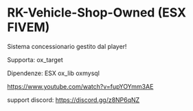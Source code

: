 # RK-Vehicle-Shop-Owned  (ESX FIVEM)
Sistema concessionario gestito dal player!

Supporta: ox_target

Dipendenze: ESX
            ox_lib
            oxmysql

https://www.youtube.com/watch?v=fupYOYmm3AE

support discord: https://discord.gg/z8NP6qNZ

